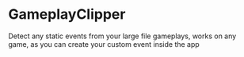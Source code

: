 # GameplayClipper
Detect any static events from your large file gameplays, works on any game, as you can create your custom event inside the app
